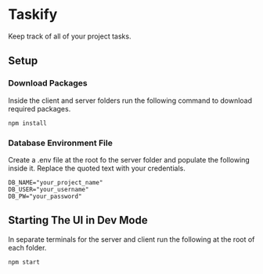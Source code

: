 # Taskify

Keep track of all of your project tasks.

## Setup

### Download Packages

Inside the client and server folders run the following command to download required packages.

```
npm install
```

### Database Environment File

Create a .env file at the root fo the server folder and populate the following inside it. Replace the quoted text with your credentials.

```
DB_NAME="your_project_name"
DB_USER="your_username"
DB_PW="your_password"
```

## Starting The UI in Dev Mode

In separate terminals for the server and client run the following at the root of each folder.

```
npm start
```